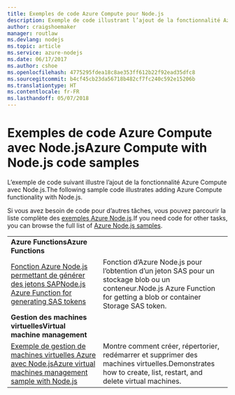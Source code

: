 ```yaml
---
title: Exemples de code Azure Compute pour Node.js
description: Exemple de code illustrant l’ajout de la fonctionnalité Azure Compute avec Node.js.
author: craigshoemaker
manager: routlaw
ms.devlang: nodejs
ms.topic: article
ms.service: azure-nodejs
ms.date: 06/17/2017
ms.author: cshoe
ms.openlocfilehash: 4775295fdea18c8ae353ff612b22f92ead35dfc8
ms.sourcegitcommit: b4cf45cb23da56718b482cf7fc240c592e15206b
ms.translationtype: HT
ms.contentlocale: fr-FR
ms.lasthandoff: 05/07/2018
---
```

# <a name="azure-compute-with-nodejs-code-samples"></a><span data-ttu-id="10183-103">Exemples de code Azure Compute avec Node.js</span><span class="sxs-lookup"><span data-stu-id="10183-103">Azure Compute with Node.js code samples</span></span>

<span data-ttu-id="10183-104">L’exemple de code suivant illustre l’ajout de la fonctionnalité Azure Compute avec Node.js.</span><span class="sxs-lookup"><span data-stu-id="10183-104">The following sample code illustrates adding Azure Compute functionality with Node.js.</span></span>

<span data-ttu-id="10183-105">Si vous avez besoin de code pour d’autres tâches, vous pouvez parcourir la liste complète des [exemples Azure Node.js](https://azure.microsoft.com/resources/samples/?term=nodejs).</span><span class="sxs-lookup"><span data-stu-id="10183-105">If you need code for other tasks, you can browse the full list of [Azure Node.js samples](https://azure.microsoft.com/resources/samples/?term=nodejs).</span></span>

| | |
|---|---|
| <span data-ttu-id="10183-106">**Azure Functions**</span><span class="sxs-lookup"><span data-stu-id="10183-106">**Azure Functions**</span></span> ||
| [<span data-ttu-id="10183-107">Fonction Azure Node.js permettant de générer des jetons SAP</span><span class="sxs-lookup"><span data-stu-id="10183-107">Node.js Azure Function for generating SAS tokens</span></span>](https://azure.microsoft.com/resources/samples/functions-node-sas-token/) | <span data-ttu-id="10183-108">Fonction d’Azure Node.js pour l’obtention d’un jeton SAS pour un stockage blob ou un conteneur.</span><span class="sxs-lookup"><span data-stu-id="10183-108">Node.js Azure Function for getting a blob or container Storage SAS token.</span></span> |
| <span data-ttu-id="10183-109">**Gestion des machines virtuelles**</span><span class="sxs-lookup"><span data-stu-id="10183-109">**Virtual machine management**</span></span> ||
| [<span data-ttu-id="10183-110">Exemple de gestion de machines virtuelles Azure avec Node.js</span><span class="sxs-lookup"><span data-stu-id="10183-110">Azure virtual machines management sample with Node.js</span></span>](https://github.com/Azure-Samples/compute-node-manage-vm) | <span data-ttu-id="10183-111">Montre comment créer, répertorier, redémarrer et supprimer des machines virtuelles.</span><span class="sxs-lookup"><span data-stu-id="10183-111">Demonstrates how to create, list, restart, and delete virtual machines.</span></span> |